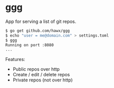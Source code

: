 # ggg

App for serving a list of git repos.

``` bash
$ go get github.com/hawx/ggg
$ echo "user = me@domain.com" > settings.toml
$ ggg
Running on port :8080
...
```

Features:

- Public repos over http
- Create / edit / delete repos
- Private repos (not over http)
